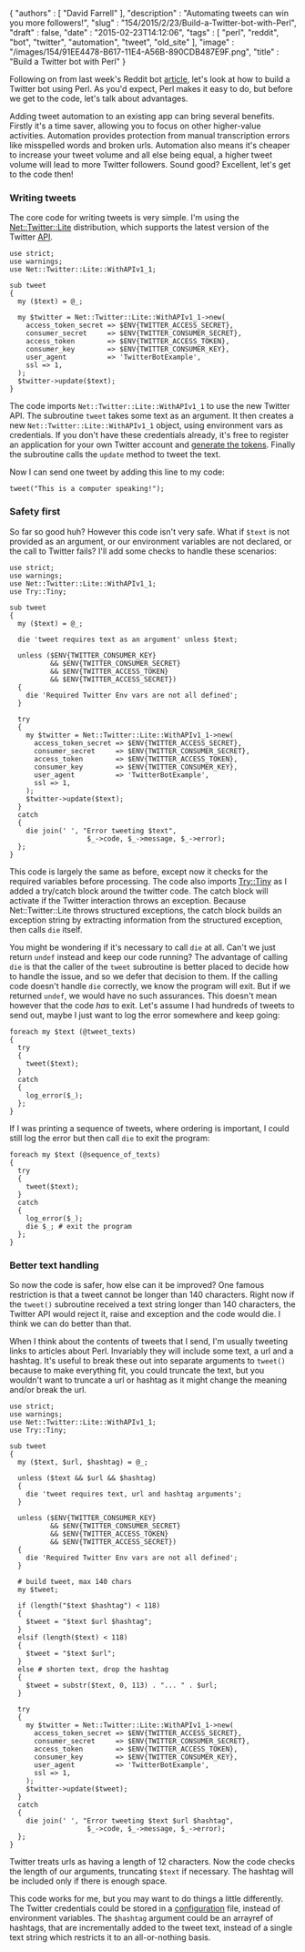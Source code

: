 {
   "authors" : [
      "David Farrell"
   ],
   "description" : "Automating tweets can win you more followers!",
   "slug" : "154/2015/2/23/Build-a-Twitter-bot-with-Perl",
   "draft" : false,
   "date" : "2015-02-23T14:12:06",
   "tags" : [
      "perl",
      "reddit",
      "bot",
      "twitter",
      "automation",
      "tweet",
      "old_site"
   ],
   "image" : "/images/154/91EE4478-B617-11E4-A56B-890CDB487E9F.png",
   "title" : "Build a Twitter bot with Perl"
}

Following on from last week's Reddit bot [article](http://perltricks.com/article/151/2015/2/9/Build-a-Reddit-bot-with-Perl), let's look at how to build a Twitter bot using Perl. As you'd expect, Perl makes it easy to do, but before we get to the code, let's talk about advantages.

Adding tweet automation to an existing app can bring several benefits. Firstly it's a time saver, allowing you to focus on other higher-value activities. Automation provides protection from manual transcription errors like misspelled words and broken urls. Automation also means it's cheaper to increase your tweet volume and all else being equal, a higher tweet volume will lead to more Twitter followers. Sound good? Excellent, let's get to the code then!

### Writing tweets

The core code for writing tweets is very simple. I'm using the [Net::Twitter::Lite](https://metacpan.org/pod/Net::Twitter::Lite) distribution, which supports the latest version of the Twitter [API](https://dev.twitter.com/rest/public).

``` prettyprint
use strict;
use warnings;
use Net::Twitter::Lite::WithAPIv1_1;

sub tweet
{
  my ($text) = @_;

  my $twitter = Net::Twitter::Lite::WithAPIv1_1->new(
    access_token_secret => $ENV{TWITTER_ACCESS_SECRET},
    consumer_secret     => $ENV{TWITTER_CONSUMER_SECRET},
    access_token        => $ENV{TWITTER_ACCESS_TOKEN},
    consumer_key        => $ENV{TWITTER_CONSUMER_KEY},
    user_agent          => 'TwitterBotExample',
    ssl => 1,
  );
  $twitter->update($text);
}
```

The code imports `Net::Twitter::Lite::WithAPIv1_1` to use the new Twitter API. The subroutine `tweet` takes some text as an argument. It then creates a new `Net::Twitter::Lite::WithAPIv1_1` object, using environment vars as credentials. If you don't have these credentials already, it's free to register an application for your own Twitter account and [generate the tokens](https://dev.twitter.com/oauth/overview/application-owner-access-tokens). Finally the subroutine calls the `update` method to tweet the text.

Now I can send one tweet by adding this line to my code:

``` prettyprint
tweet("This is a computer speaking!");
```

### Safety first

So far so good huh? However this code isn't very safe. What if `$text` is not provided as an argument, or our environment variables are not declared, or the call to Twitter fails? I'll add some checks to handle these scenarios:

``` prettyprint
use strict;
use warnings;
use Net::Twitter::Lite::WithAPIv1_1;
use Try::Tiny;

sub tweet
{
  my ($text) = @_;

  die 'tweet requires text as an argument' unless $text;

  unless ($ENV{TWITTER_CONSUMER_KEY}
          && $ENV{TWITTER_CONSUMER_SECRET}
          && $ENV{TWITTER_ACCESS_TOKEN}
          && $ENV{TWITTER_ACCESS_SECRET})
  {
    die 'Required Twitter Env vars are not all defined';
  }

  try
  {
    my $twitter = Net::Twitter::Lite::WithAPIv1_1->new(
      access_token_secret => $ENV{TWITTER_ACCESS_SECRET},
      consumer_secret     => $ENV{TWITTER_CONSUMER_SECRET},
      access_token        => $ENV{TWITTER_ACCESS_TOKEN},
      consumer_key        => $ENV{TWITTER_CONSUMER_KEY},
      user_agent          => 'TwitterBotExample',
      ssl => 1,
    );
    $twitter->update($text);
  }
  catch
  {
    die join(' ', "Error tweeting $text",
                   $_->code, $_->message, $_->error);
  };
}
```

This code is largely the same as before, except now it checks for the required variables before processing. The code also imports [Try::Tiny](https://metacpan.org/pod/Try::Tiny) as I added a try/catch block around the twitter code. The catch block will activate if the Twitter interaction throws an exception. Because Net::Twitter::Lite throws structured exceptions, the catch block builds an exception string by extracting information from the structured exception, then calls `die` itself.

You might be wondering if it's necessary to call `die` at all. Can't we just return `undef` instead and keep our code running? The advantage of calling `die` is that the caller of the `tweet` subroutine is better placed to decide how to handle the issue, and so we defer that decision to them. If the calling code doesn't handle `die` correctly, we know the program will exit. But if we returned `undef`, we would have no such assurances. This doesn't mean however that the code *has* to exit. Let's assume I had hundreds of tweets to send out, maybe I just want to log the error somewhere and keep going:

``` prettyprint
foreach my $text (@tweet_texts)
{
  try
  {
    tweet($text);
  }
  catch
  {
    log_error($_);
  };
}
```

If I was printing a sequence of tweets, where ordering is important, I could still log the error but then call `die` to exit the program:

``` prettyprint
foreach my $text (@sequence_of_texts)
{
  try
  {
    tweet($text);
  }
  catch
  {
    log_error($_);
    die $_; # exit the program
  };
}
```

### Better text handling

So now the code is safer, how else can it be improved? One famous restriction is that a tweet cannot be longer than 140 characters. Right now if the `tweet()` subroutine received a text string longer than 140 characters, the Twitter API would reject it, raise and exception and the code would die. I think we can do better than that.

When I think about the contents of tweets that I send, I'm usually tweeting links to articles about Perl. Invariably they will include some text, a url and a hashtag. It's useful to break these out into separate arguments to `tweet()` because to make everything fit, you could truncate the text, but you wouldn't want to truncate a url or hashtag as it might change the meaning and/or break the url.

``` prettyprint
use strict;
use warnings;
use Net::Twitter::Lite::WithAPIv1_1;
use Try::Tiny;

sub tweet
{
  my ($text, $url, $hashtag) = @_;

  unless ($text && $url && $hashtag)
  {
    die 'tweet requires text, url and hashtag arguments';
  }

  unless ($ENV{TWITTER_CONSUMER_KEY}
          && $ENV{TWITTER_CONSUMER_SECRET}
          && $ENV{TWITTER_ACCESS_TOKEN}
          && $ENV{TWITTER_ACCESS_SECRET})
  {
    die 'Required Twitter Env vars are not all defined';
  }

  # build tweet, max 140 chars
  my $tweet;
  
  if (length("$text $hashtag") < 118)
  {
    $tweet = "$text $url $hashtag";
  }
  elsif (length($text) < 118)
  {
    $tweet = "$text $url";
  }
  else # shorten text, drop the hashtag
  {
    $tweet = substr($text, 0, 113) . "... " . $url;
  }

  try
  {
    my $twitter = Net::Twitter::Lite::WithAPIv1_1->new(
      access_token_secret => $ENV{TWITTER_ACCESS_SECRET},
      consumer_secret     => $ENV{TWITTER_CONSUMER_SECRET},
      access_token        => $ENV{TWITTER_ACCESS_TOKEN},
      consumer_key        => $ENV{TWITTER_CONSUMER_KEY},
      user_agent          => 'TwitterBotExample',
      ssl => 1,
    );
    $twitter->update($tweet);
  }
  catch
  {
    die join(' ', "Error tweeting $text $url $hashtag",
                   $_->code, $_->message, $_->error);
  };
}
```

Twitter treats urls as having a length of 12 characters. Now the code checks the length of our arguments, truncating `$text` if necessary. The hashtag will be included only if there is enough space.

This code works for me, but you may want to do things a little differently. The Twitter credentials could be stored in a [configuration](http://perltricks.com/article/29/2013/9/17/How-to-Load-YAML-Config-Files) file, instead of environment variables. The `$hashtag` argument could be an arrayref of hashtags, that are incrementally added to the tweet text, instead of a single text string which restricts it to an all-or-nothing basis.

